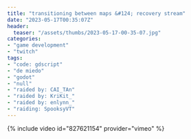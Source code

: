 ```yaml
---
title: "transitioning between maps &#124; recovery stream"
date: "2023-05-17T00:35:07Z"
header:
  teaser: "/assets/thumbs/2023-05-17-00-35-07.jpg"
categories:
- "game development"
- "twitch"
tags:
- "code: gdscript"
- "de miedo"
- "godot"
- "null"
- "raided by: CAI_TAn"
- "raided by: KriKit_"
- "raided by: enlynn_"
- "raiding: SpooksyVT"
---
```

{% include video id="827621154" provider="vimeo" %}
